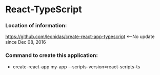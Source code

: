 # React-TypeScript

### Location of information: 
https://github.com/leonidas/create-react-app-typescript   <--No update since Dec 08, 2016

### Command to create this application:
- create-react-app my-app --scripts-version=react-scripts-ts